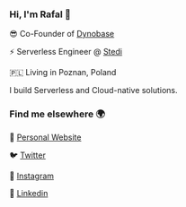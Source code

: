 ### Hi, I'm Rafal 👋

😎 Co-Founder of [Dynobase](https://dynobase.dev)

⚡️ Serverless Engineer @ [Stedi](https://stedi.com)

🇵🇱 Living in Poznan, Poland

I build Serverless and Cloud-native solutions.

### Find me elsewhere 🌍

🚀 [Personal Website](https://rwilinski.me)

🐦 [Twitter](https://twitter.com/RafalWilinski)

📸 [Instagram](https://instagram.com/rwilinski)

👔 [Linkedin](https://www.linkedin.com/in/rafwilinski/)
